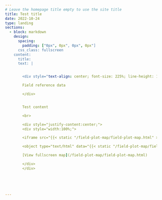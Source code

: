 ```yaml
---
# Leave the homepage title empty to use the site title
title: Test title
date: 2022-10-24
type: landing
sections:
  - block: markdown
    design:
      spacing:
        padding: ["0px", 0px", 0px", 0px"]
      css_class: fullscreen
    content:
      title: 
      text: |


        <div style="text-align: center; font-size: 225%; line-height: 120%;">

        Field reference data

        </div>


        Test content

        <br>

        <div style="justify-content:center;">
        <div style="width:100%;">

        <iframe src="{{< static "/field-plot-map/field-plot-map.html" >}}" frameborder="0" scrolling="yes" seamless="seamless" style="display:block; width:100%; height:76vh;" class="tester"></iframe>

        <object type="text/html" data="{{< static "/field-plot-map/field-plot-map.html" >}}"></object>

        [View fullscreen map](/field-plot-map/field-plot-map.html)

        </div>
        </div>
 




---
```



